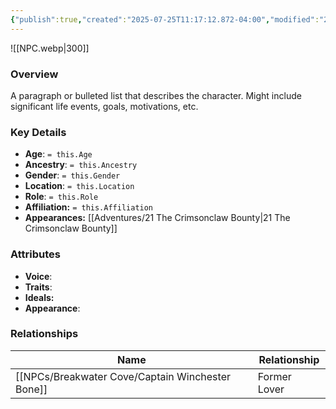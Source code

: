 ```yaml
---
{"publish":true,"created":"2025-07-25T11:17:12.872-04:00","modified":"2025-07-27T18:10:45.229-04:00","published":"2025-07-27T18:10:45.229-04:00","cssclasses":"","Age":null,"Ancestry":null,"Gender":null,"Location":null,"Role":null,"Affiliation":null,"Appearances":["[[21 The Crimsonclaw Bounty]]"]}
---
```



![[NPC.webp\|300]]

### Overview
A paragraph or bulleted list that describes the character. Might include significant life events, goals, motivations, etc.

### Key Details
- **Age**: `= this.Age`
- **Ancestry**: `= this.Ancestry`
- **Gender**: `= this.Gender`
- **Location**: `= this.Location`
- **Role**: `= this.Role`
- **Affiliation:** `= this.Affiliation`
- **Appearances:** [[Adventures/21 The Crimsonclaw Bounty\|21 The Crimsonclaw Bounty]]

### Attributes
- **Voice**: 
- **Traits**: 
- **Ideals:** 
- **Appearance**: 

### Relationships

| Name                        | Relationship |
| --------------------------- | ------------ |
| [[NPCs/Breakwater Cove/Captain Winchester Bone]] | Former Lover |

